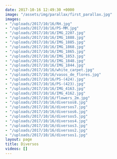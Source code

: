 ```yaml
---
date: 2017-10-16 12:49:30 +0000
image: "/assets/img/parallax/first_parallax.jpg"
images:
- "/uploads/2017/10/16/RH.jpg"
- "/uploads/2017/10/16/PS-MM.jpg"
- "/uploads/2017/10/16/IMG_2207.jpg"
- "/uploads/2017/10/16/IMG_1888.jpg"
- "/uploads/2017/10/16/IMG_1885.jpg"
- "/uploads/2017/10/16/IMG_1868.jpg"
- "/uploads/2017/10/16/IMG_1865.jpg"
- "/uploads/2017/10/16/IMG_1853.jpg"
- "/uploads/2017/10/16/IMG_1848.jpg"
- "/uploads/2017/10/16/IMG_1844.jpg"
- "/uploads/2017/10/16/white_carpet.jpg"
- "/uploads/2017/10/16/vasos_de_flores.jpg"
- "/uploads/2017/10/16/PS-(424).jpg"
- "/uploads/2017/10/16/PS-(423).jpg"
- "/uploads/2017/10/16/IMG_4163.jpg"
- "/uploads/2017/10/16/IMG_4162.jpg"
- "/uploads/2017/10/16/flowers_2m.jpg"
- "/uploads/2017/10/16/diversos8.jpg"
- "/uploads/2017/10/16/diversos7.jpg"
- "/uploads/2017/10/16/diversos6.jpg"
- "/uploads/2017/10/16/diversos5.jpg"
- "/uploads/2017/10/16/diversos4.jpg"
- "/uploads/2017/10/16/diversos3.jpg"
- "/uploads/2017/10/16/diversos2.jpg"
- "/uploads/2017/10/16/diversos1.jpg"
layout: page
title: Diversos
videos: []
---
```

